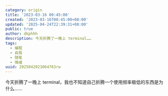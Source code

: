 ```yaml
---
category: origin
title: '2023-03-16 00:45:00'
created: '2023-03-16T00:45:00+08:00'
updated: '2025-04-24T22:39:31+08:00'
public: true
author: dkphhh
description: 今天折腾了一晚上 terminal……
tags:
  - 编程
  - 自我
  - 随笔
  - 情绪
uuid: 2025042021064763rw
---
```


今天折腾了一晚上 terminal，我也不知道自己折腾一个使用频率极低的东西是为什么……
